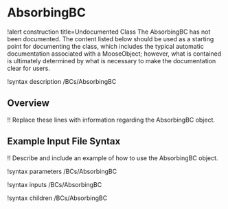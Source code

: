 # AbsorbingBC

!alert construction title=Undocumented Class
The AbsorbingBC has not been documented. The content listed below should be used as a starting point for
documenting the class, which includes the typical automatic documentation associated with a
MooseObject; however, what is contained is ultimately determined by what is necessary to make the
documentation clear for users.

!syntax description /BCs/AbsorbingBC

## Overview

!! Replace these lines with information regarding the AbsorbingBC object.

## Example Input File Syntax

!! Describe and include an example of how to use the AbsorbingBC object.

!syntax parameters /BCs/AbsorbingBC

!syntax inputs /BCs/AbsorbingBC

!syntax children /BCs/AbsorbingBC
